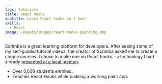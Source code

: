 ```yaml
---
tags: tutorials
title: React Hooks
subtitle: Learn React hooks in 1 hour
skills:
  - React
image: /assets/images/react-hooks-painting.png
---
```


Scrimba is a great learning platform for developers. After seeing some of my self-guided tutorial videos, the creator of Scrimba asked me to create a couple courses. I chose to make one on React hooks - a technology I had already [presented at a local meetup](https://www.youtube.com/watch?v=5JpWr5rkI1Q&t=1007s).

- Over 6,000 students enrolled.
- Teaches React Hooks while building a working paint app.
